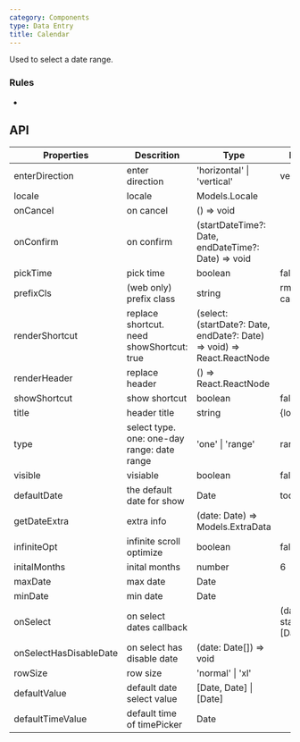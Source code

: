 ```yaml
---
category: Components
type: Data Entry
title: Calendar
---
```


Used to select a date range.

### Rules
-

## API

Properties | Descrition | Type | Default | Required
-----------|------------|------|--------|--------
enterDirection|enter direction |'horizontal' \| 'vertical'| vertical|false
locale|locale|Models.Locale||false
onCancel|on cancel|() => void||false
onConfirm|on confirm|(startDateTime?: Date, endDateTime?: Date) => void||false
pickTime|pick time|boolean| false|false
prefixCls|(web only) prefix class|string| rmc-calendar|false
renderShortcut|replace shortcut. need showShortcut: true|(select: (startDate?: Date, endDate?: Date) => void) => React.ReactNode||false
renderHeader|replace header|() => React.ReactNode||false
showShortcut|show shortcut|boolean| false|false
title|header title|string| {locale.title}|false
type|select type. one: one-day range: date range|'one' \| 'range'| range|false
visible|visiable|boolean| false|false
defaultDate|the default date for show|Date| today|false
getDateExtra|extra info|(date: Date) => Models.ExtraData||false
infiniteOpt|infinite scroll optimize|boolean| false|false
initalMonths|inital months|number| 6|false
maxDate|max date|Date||false
minDate|min date|Date||false
onSelect | on select dates callback | | (date: Date, state?: \[Date | undefined, Date | undefined\]) => \[Date, Date\] \| \[Date\] \| void | | false
onSelectHasDisableDate|on select has disable date|(date: Date[]) => void||false
rowSize|row size|'normal' \| 'xl'||false
defaultValue | default date select value | \[Date, Date\] \| \[Date\] | | false
defaultTimeValue|default time of timePicker|Date||false
